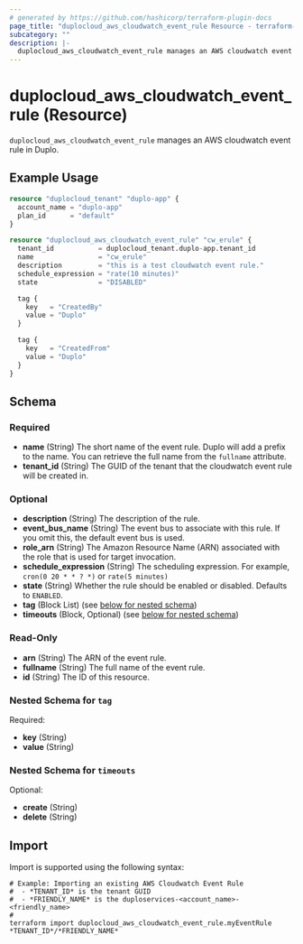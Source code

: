 ```yaml
---
# generated by https://github.com/hashicorp/terraform-plugin-docs
page_title: "duplocloud_aws_cloudwatch_event_rule Resource - terraform-provider-duplocloud"
subcategory: ""
description: |-
  duplocloud_aws_cloudwatch_event_rule manages an AWS cloudwatch event rule in Duplo.
---
```


# duplocloud_aws_cloudwatch_event_rule (Resource)

`duplocloud_aws_cloudwatch_event_rule` manages an AWS cloudwatch event rule in Duplo.

## Example Usage

```terraform
resource "duplocloud_tenant" "duplo-app" {
  account_name = "duplo-app"
  plan_id      = "default"
}

resource "duplocloud_aws_cloudwatch_event_rule" "cw_erule" {
  tenant_id           = duplocloud_tenant.duplo-app.tenant_id
  name                = "cw_erule"
  description         = "this is a test cloudwatch event rule."
  schedule_expression = "rate(10 minutes)"
  state               = "DISABLED"

  tag {
    key   = "CreatedBy"
    value = "Duplo"
  }

  tag {
    key   = "CreatedFrom"
    value = "Duplo"
  }
}
```

<!-- schema generated by tfplugindocs -->
## Schema

### Required

- **name** (String) The short name of the event rule.  Duplo will add a prefix to the name.  You can retrieve the full name from the `fullname` attribute.
- **tenant_id** (String) The GUID of the tenant that the cloudwatch event rule will be created in.

### Optional

- **description** (String) The description of the rule.
- **event_bus_name** (String) The event bus to associate with this rule. If you omit this, the default event bus is used.
- **role_arn** (String) The Amazon Resource Name (ARN) associated with the role that is used for target invocation.
- **schedule_expression** (String) The scheduling expression. For example, `cron(0 20 * * ? *)` or `rate(5 minutes)`
- **state** (String) Whether the rule should be enabled or disabled. Defaults to `ENABLED`.
- **tag** (Block List) (see [below for nested schema](#nestedblock--tag))
- **timeouts** (Block, Optional) (see [below for nested schema](#nestedblock--timeouts))

### Read-Only

- **arn** (String) The ARN of the event rule.
- **fullname** (String) The full name of the event rule.
- **id** (String) The ID of this resource.

<a id="nestedblock--tag"></a>
### Nested Schema for `tag`

Required:

- **key** (String)
- **value** (String)


<a id="nestedblock--timeouts"></a>
### Nested Schema for `timeouts`

Optional:

- **create** (String)
- **delete** (String)

## Import

Import is supported using the following syntax:

```shell
# Example: Importing an existing AWS Cloudwatch Event Rule
#  - *TENANT_ID* is the tenant GUID
#  - *FRIENDLY_NAME* is the duploservices-<account_name>-<friendly_name>
#
terraform import duplocloud_aws_cloudwatch_event_rule.myEventRule *TENANT_ID*/*FRIENDLY_NAME*
```
